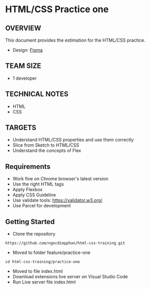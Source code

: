 # HTML/CSS Practice one
## OVERVIEW
This document provides the estimation for the HTML/CSS practice.
* Design: [Figma](https://www.figma.com/file/ydt7Z8F61dNcQi7cKcZTgx/School-Genic---simple-website%C2%A0template%C2%A0download-html-with%C2%A0css-for-school-(Community)?node-id=2690%3A6927&mode=dev)
## TEAM SIZE
  * 1 developer
## TECHNICAL NOTES
  * HTML
  * CSS
## TARGETS
  * Understand HTML/CSS properties and use them correctly
  * Slice from Sketch to HTML/CSS
  * Understand the concepts of Flex
## Requirements
* Work fine on Chrome browser's latest version
* Use the right HTML tags
* Apply Flexbox
* Apply CSS Guideline
* Use validate tools: https://validator.w3.org/
* Use Parcel for development
## Getting Started
 * Clone the repository
```
https://github.com/ngocdiepphan/html-css-training.git
```
 * Moved to folder feature/practice-one
```
cd html-css-training/practice-one
```
 * Moved to file index.html
 * Download extensions live server on Visual Studio Code
 * Run Live server file index.html
